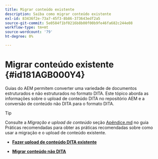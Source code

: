 ```yaml
---
title: Migrar conteúdo existente
description: Saiba como migrar conteúdo existente
exl-id: 83436f2e-73a7-45f3-8b86-373643edf2a5
source-git-commit: 5e0584f1bf0216b8b00f00b9fe46fa682c244e08
workflow-type: tm+mt
source-wordcount: '79'
ht-degree: 0%

---
```


# Migrar conteúdo existente {#id181AGB000Y4}

Guias do AEM permitem converter uma variedade de documentos estruturados e não estruturados no formato DITA. Este tópico aborda as informações sobre o upload de conteúdo DITA no repositório AEM e a conversão de conteúdo não DITA para o formato DITA.

>[!TIP]
>
> Consulte a *Migração e upload de conteúdo* seção [Apêndice.md](appendix.md) no guia Práticas recomendadas para obter as práticas recomendadas sobre como usar a migração e o upload de conteúdo existente.

- **[Fazer upload de conteúdo DITA existente](migrate-content-upload-existing-dita-content.md)**

- **[Migrar conteúdo não DITA](migrate-content-non-dita.md)**
